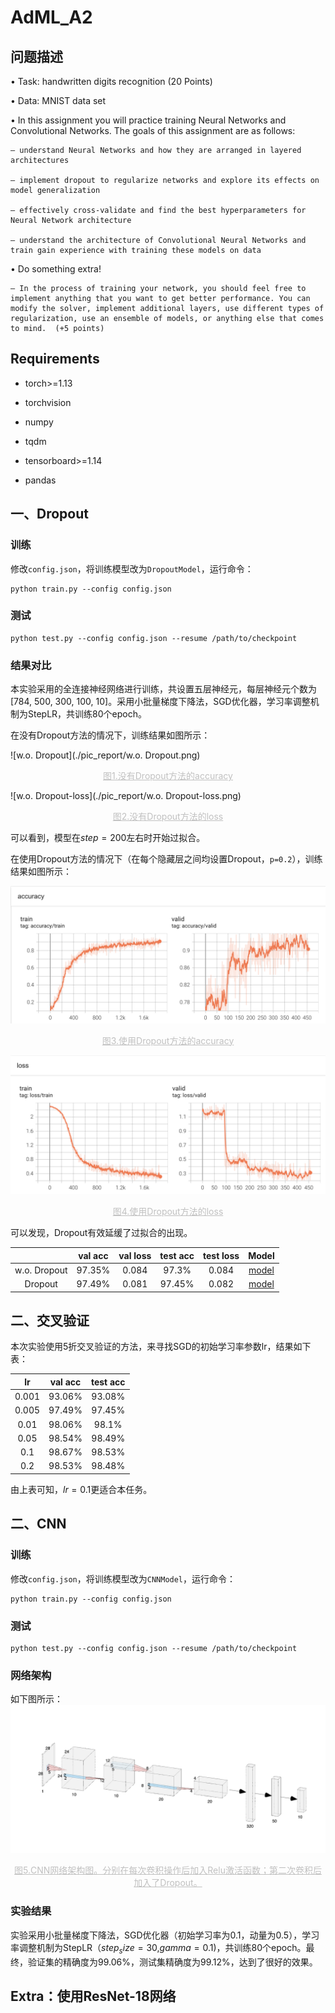 # AdML_A2
## 问题描述

• Task: handwritten digits recognition  (20 Points)

• Data: MNIST data set

• In this assignment you will practice training Neural Networks and Convolutional Networks. The goals of this assignment are as follows:

	– understand Neural Networks and how they are arranged in layered architectures
	
	– implement dropout to regularize networks and explore its effects on model generalization
	
	– effectively cross-validate and find the best hyperparameters for Neural Network architecture
	
	– understand the architecture of Convolutional Neural Networks and train gain experience with training these models on data



• Do something extra!

	– In the process of training your network, you should feel free to implement anything that you want to get better performance. You can modify the solver, implement additional layers, use different types of regularization, use an ensemble of models, or anything else that comes to mind.  (+5 points) 

## Requirements
- torch>=1.13 

- torchvision
- numpy
- tqdm
- tensorboard>=1.14
- pandas

## 一、Dropout

### 训练
修改`config.json`，将训练模型改为`DropoutModel`，运行命令：

```
python train.py --config config.json
```

### 测试

```
python test.py --config config.json --resume /path/to/checkpoint
```

### 结果对比
本实验采用的全连接神经网络进行训练，共设置五层神经元，每层神经元个数为[784, 500, 300, 100, 10]。采用小批量梯度下降法，SGD优化器，学习率调整机制为StepLR，共训练80个epoch。

在没有Dropout方法的情况下，训练结果如图所示：

![w.o. Dropout](./pic_report/w.o. Dropout.png)
<center style="font-size:14px;color:#C0C0C0;text-decoration:underline">图1.没有Dropout方法的accuracy</center> 

![w.o. Dropout-loss](./pic_report/w.o. Dropout-loss.png)
<center style="font-size:14px;color:#C0C0C0;text-decoration:underline">图2.没有Dropout方法的loss</center> 

可以看到，模型在$step=200$左右时开始过拟合。

在使用Dropout方法的情况下（在每个隐藏层之间均设置Dropout，`p=0.2`），训练结果如图所示：

![Dropout](./pic_report/Dropout.png)
<center style="font-size:14px;color:#C0C0C0;text-decoration:underline">图3.使用Dropout方法的accuracy</center>

![Dropout-loss](./pic_report/Dropout-loss.png)
<center style="font-size:14px;color:#C0C0C0;text-decoration:underline">图4.使用Dropout方法的loss</center>

可以发现，Dropout有效延缓了过拟合的出现。

|              | val acc | val loss | test acc | test loss |                    Model                     |
| :----------: | :-----: | :------: | :------: | :-------: | :------------------------------------------: |
| w.o. Dropout | 97.35%  |  0.084   |  97.3%   |   0.084   | [model](https://pan.quark.cn/s/2f5d90a4c56f) |
|   Dropout    | 97.49%  |  0.081   |  97.45%  |   0.082   | [model](https://pan.quark.cn/s/d191a1b543b7) |

## 二、交叉验证
本次实验使用5折交叉验证的方法，来寻找SGD的初始学习率参数lr，结果如下表：

|  lr   | val acc | test acc |
| :---: | :-----: | :------: |
| 0.001 | 93.06%  |  93.08%  |
| 0.005 | 97.49%  |  97.45%  |
| 0.01  | 98.06%  |  98.1%   |
| 0.05  | 98.54%  |  98.49%  |
|  0.1  | 98.67%  |  98.53%  |
|  0.2  | 98.53%  |  98.48%  |

由上表可知，$lr=0.1$更适合本任务。

## 二、CNN

### 训练
修改`config.json`，将训练模型改为`CNNModel`，运行命令：
```
python train.py --config config.json
```

### 测试

```
python test.py --config config.json --resume /path/to/checkpoint
```

### 网络架构
如下图所示：
![CNN-NetWork](./pic_report/CNN-NetWork.png)
<center style="font-size:14px;color:#C0C0C0;text-decoration:underline">图5.CNN网络架构图。分别在每次卷积操作后加入Relu激活函数；第二次卷积后加入了Dropout。</center> 

### 实验结果
实验采用小批量梯度下降法，SGD优化器（初始学习率为0.1，动量为0.5），学习率调整机制为StepLR（$step_size=30$,$gamma=0.1$)，共训练80个epoch。最终，验证集的精确度为99.06%，测试集精确度为99.12%，达到了很好的效果。

## Extra：使用ResNet-18网络